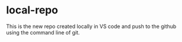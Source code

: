 # local-repo
This is the new repo created locally in VS code and push to the github <br>
using the command line of git. <br>
